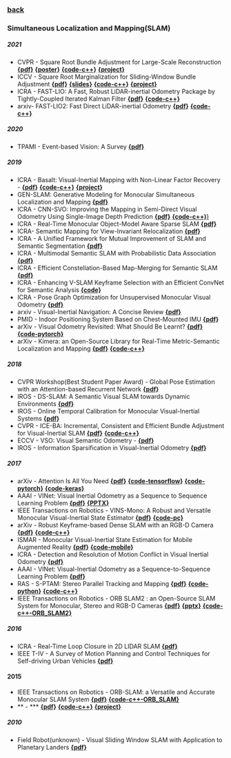 ### [back](README.md)

### Simultaneous Localization and Mapping(SLAM)
##### 2021
- CVPR - Square Root Bundle Adjustment for Large-Scale Reconstruction [**{pdf}**](https://arxiv.org/pdf/2103.01843.pdf) [**{poster}**](https://cvg.cit.tum.de/_media/research/vslam/rootba/demmel2021cvpr_rootba_poster.pdf) [**{code-c++}**](https://github.com/NikolausDemmel/rootba) [**{project}**](https://cvg.cit.tum.de/research/vslam/rootba)
- ICCV - Square Root Marginalization for Sliding-Window Bundle Adjustment [**{pdf}**](https://arxiv.org/pdf/2109.02182.pdf) [**{slides}**](https://cvg.cit.tum.de/_media/research/vslam/rootvo/demmel2021rootvo_slides.pdf) [**{code-c++}**](https://gitlab.com/VladyslavUsenko/basalt) [**{project}**](https://cvg.cit.tum.de/research/vslam/rootvo)
- ICRA - FAST-LIO: A Fast, Robust LiDAR-inertial Odometry Package by Tightly-Coupled Iterated Kalman Filter [**{pdf}**](https://arxiv.org/pdf/2010.08196.pdf) [**{code-c++}**](https://github.com/hku-mars/FAST_LIO)
- arxiv- FAST-LIO2: Fast Direct LiDAR-inertial Odometry [**{pdf}**](https://arxiv.org/pdf/2107.06829.pdf) [**{code-c++}**](https://github.com/hku-mars/FAST_LIO)

##### 2020
- TPAMI - Event-based Vision: A Survey [**{pdf}**](https://arxiv.org/pdf/1904.08405.pdf)

##### 2019
- ICRA - Basalt: Visual-Inertial Mapping with Non-Linear Factor Recovery - [**{pdf}**](https://arxiv.org/pdf/1904.06504.pdf) [**{code-c++}**](https://github.com/VladyslavUsenko/basalt-mirror) [**{project}**](https://cvg.cit.tum.de/research/vslam/basalt)
- GEN-SLAM: Generative Modeling for Monocular Simultaneous Localization and Mapping [**{pdf}**](http://export.arxiv.org/abs/1902.02086)
- ICRA - CNN-SVO: Improving the Mapping in Semi-Direct Visual Odometry Using Single-Image Depth Prediction [**{pdf}**](https://arxiv.org/pdf/1810.01011.pdf) [**{code-c++)**}](https://github.com/yan99033/CNN-SVO)
- ICRA - Real-Time Monocular Object-Model Aware Sparse SLAM [**{pdf}**](https://arxiv.org/abs/1809.09149)
- ICRA- Semantic Mapping for View-Invariant Relocalization [**{pdf}**](http://www.cim.mcgill.ca/~jimmyli/pubs/li2019icra.pdf)
- ICRA - A Unified Framework for Mutual Improvement of SLAM and Semantic Segmentation [**{pdf}**](https://arxiv.org/abs/1812.10016)
- ICRA - Multimodal Semantic SLAM with Probabilistic Data Association [**{pdf}**](https://marinerobotics.mit.edu/sites/default/files/doherty_icra2019_revised.pdf)
- ICRA - Efficient Constellation-Based Map-Merging for Semantic SLAM [**{pdf}**](https://arxiv.org/abs/1809.09646)
- ICRA - Enhancing V-SLAM Keyframe Selection with an Efficient ConvNet for Semantic Analysis [**{code}**](https://github.com/Shathe/MiniNet)
- ICRA - Pose Graph Optimization for Unsupervised Monocular Visual Odometry [**{pdf}**](https://hal.archives-ouvertes.fr/hal-01874593v2/document)
- arxiv - Visual-Inertial Navigation: A Concise Review  [**{pdf}**](https://arxiv.org/abs/1906.02650v1)
- PMID - Indoor Positioning System Based on Chest-Mounted IMU  [**{pdf}**](https://www.google.com.hk/url?sa=t&rct=j&q=&esrc=s&source=web&cd=3&ved=2ahUKEwjWuLbBj9flAhVBBKYKHTJdAMcQFjACegQIAhAC&url=https%3A%2F%2Fwww.mdpi.com%2F1424-8220%2F19%2F2%2F420%2Fpdf&usg=AOvVaw3G8p_-3TjOtBlsi0NXr5ar)
- arXiv - Visual Odometry Revisited: What Should Be Learnt?  [**{pdf}**](https://arxiv.org/pdf/1909.09803.pdf) [**{code-pytorch}**](https://github.com/Huangying-Zhan/DF-VO)
- arXiv - Kimera: an Open-Source Library for Real-Time Metric-Semantic Localization and Mapping  [**{pdf}**](https://arxiv.org/abs/1910.02490) [**{code-c++}**](https://github.com/MIT-SPARK/Kimera-VIO)


##### 2018
- CVPR Workshop(Best Student Paper Award) - Global Pose Estimation with an Attention-based Recurrent Network [**{pdf}**](https://arxiv.org/pdf/1802.06857.pdf)
- IROS - DS-SLAM: A Semantic Visual SLAM towards Dynamic Environments [**{pdf}**](https://arxiv.org/abs/1809.08379)
- IROS - Online Temporal Calibration for Monocular Visual-Inertial Systems [**{pdf}**](http://arxiv.org/pdf/1808.00692)
- CVPR - ICE-BA: Incremental, Consistent and Efficient Bundle Adjustment for Visual-Inertial SLAM [**{pdf}**](http://openaccess.thecvf.com/content_cvpr_2018/papers/Liu_ICE-BA_Incremental_Consistent_CVPR_2018_paper.pdf) [**{code-c++}**](https://github.com/baidu/ICE-BA)
- ECCV - VSO: Visual Semantic Odometry - [**{pdf}**](https://demuc.de/papers/lianos2018vso.pdf)
- IROS - Information Sparsification in Visual-Inertial Odometry [**{pdf}**](https://shsiung.github.io/assets/pdf/Hsiung18iros.pdf)

##### 2017
- arXiv - Attention Is All You Need [**{pdf}**](https://arxiv.org/pdf/1706.03762.pdf) [**{code-tensorflow}**](https://github.com/Kyubyong/transformer) [**{code-pytorch}**](https://github.com/jadore801120/attention-is-all-you-need-pytorch) [**{code-keras}**](https://github.com/bojone/attention)
- AAAI - VINet: Visual Inertial Odometry as a Sequence to Sequence Learning Problem [**{pdf}**](http://www.cs.ox.ac.uk/files/9028/CS-RR-17-05.pdf) [**{PPTX}**](http://120.52.51.96/cseweb.ucsd.edu/classes/sp17/cse252C-a/CSE252C_20170517.pdf)
- IEEE Transactions on Robotics - VINS-Mono: A Robust and Versatile Monocular Visual-Inertial State Estimator [**{pdf}**](https://arxiv.org/pdf/1708.03852.pdf) [**{code-pc}**](https://github.com/HKUST-Aerial-Robotics/VINS-Mono)
- arXiv - Robust Keyframe-based Dense SLAM with an RGB-D Camera [**{pdf}**](https://arxiv.org/pdf/1711.05166.pdf) [**{code-c++}**](https://github.com/ZJUCVG/EIBA)
- ISMAR - Monocular Visual-Inertial State Estimation for Mobile Augmented Reality [**{pdf}**](http://www.ece.ust.hk/~eeshaojie/ismar2017peiliang.pdf) [**{code-mobile}**](https://github.com/HKUST-Aerial-Robotics/VINS-Mobile)
- ICRA - Detection and Resolution of Motion Conflict in Visual Inertial Odometry [**{pdf}**](https://web.wpi.edu/Pubs/ETD/Available/etd-072918-114830/unrestricted/bpwiselybabu.pdf)
- AAAI - VINet: Visual-Inertial Odometry as a Sequence-to-Sequence Learning Problem [**{pdf}**](https://arxiv.org/abs/1701.08376)
- RAS - S-PTAM: Stereo Parallel Tracking and Mapping  [**{pdf}**](http://webdiis.unizar.es/~jcivera/papers/pire_etal_ras17.pdf) [**{code-python}**](https://github.com/uoip/stereo_ptam) [**{code-c++}**](https://github.com/lrse/sptam)
- IEEE Transactions on Robotics - ORB SLAM2 : an Open-Source SLAM System for Monocular, Stereo and RGB-D Cameras  [**{pdf}**](https://arxiv.org/pdf/1610.06475.pdf) [**{pptx}**](http://cseweb.ucsd.edu/classes/sp17/cse252C-a/CSE252C_20170503.pdf) [**{code-c++-ORB_SLAM2}**](https://github.com/raulmur/ORB_SLAM2)

##### 2016
- ICRA - Real-Time Loop Closure in 2D LIDAR SLAM [**{pdf}**](https://ai.google/research/pubs/pub45466)
- IEEE T-IV - A Survey of Motion Planning and Control Techniques for Self-driving Urban Vehicles [**{pdf}**](https://arxiv.org/pdf/1604.07446.pdf)

#### 2015
- IEEE Transactions on Robotics - ORB-SLAM: a Versatile and Accurate Monocular SLAM System  [**{pdf}**](https://arxiv.org/pdf/1502.00956.pdf) [**{code-c++-ORB_SLAM}**](https://github.com/raulmur/ORB_SLAM)
- ** - *** [**{pdf}**]() [**{code-c++}**]() [**{project}**]()

##### 2010
- Field Robot(unknown) - Visual Sliding Window SLAM with Application to Planetary Landers [**{pdf}**](https://pdfs.semanticscholar.org/eeae/6c73a41a4ba106e82e10f577019d88302ba5.pdf)
